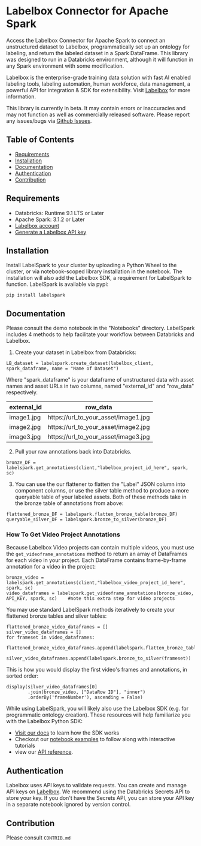# Labelbox Connector for Apache Spark

Access the Labelbox Connector for Apache Spark to connect an unstructured dataset to Labelbox, programmatically set up an ontology for labeling, and return the labeled dataset in a Spark DataFrame. This library was designed to run in a Databricks environment, although it will function in any Spark environment with some modification. 

Labelbox is the enterprise-grade training data solution with fast AI enabled labeling tools, labeling automation, human workforce, data management, a powerful API for integration & SDK for extensibility. Visit [Labelbox](http://labelbox.com/) for more information.

This library is currently in beta. It may contain errors or inaccuracies and may not function as well as commercially released software. Please report any issues/bugs via [Github Issues](https://github.com/Labelbox/LabelSpark/issues).


## Table of Contents

* [Requirements](#requirements)
* [Installation](#installation)
* [Documentation](#documentation)
* [Authentication](#authentication)
* [Contribution](#contribution)

## Requirements

* Databricks: Runtime 9.1 LTS or Later
* Apache Spark: 3.1.2 or Later
* [Labelbox account](http://app.labelbox.com/)
* [Generate a Labelbox API key](https://labelbox.com/docs/api/getting-started#create_api_key)

## Installation

Install LabelSpark to your cluster by uploading a Python Wheel to the cluster, or via notebook-scoped library installation in the notebook. The installation will also add the Labelbox SDK, a requirement for LabelSpark to function. LabelSpark is available via pypi: 

```
pip install labelspark
```

## Documentation

Please consult the demo notebook in the "Notebooks" directory. LabelSpark includes 4 methods to help facilitate your workflow between Databricks and Labelbox. 

1. Create your dataset in Labelbox from Databricks: 

```
LB_dataset = labelspark.create_dataset(labelbox_client, spark_dataframe, name = "Name of Dataset")
```
Where "spark_dataframe" is your dataframe of unstructured data with asset names and asset URLs in two columns, named "external_id" and "row_data" respectively. 

| external_id | row_data                             |
|-------------|--------------------------------------|
| image1.jpg  | https://url_to_your_asset/image1.jpg |
| image2.jpg  | https://url_to_your_asset/image2.jpg |
| image3.jpg  | https://url_to_your_asset/image3.jpg |

2. Pull your raw annotations back into Databricks. 
```
bronze_DF = labelspark.get_annotations(client,"labelbox_project_id_here", spark, sc) 
```

3. You can use the our flattener to flatten the "Label" JSON column into component columns, or use the silver table method to produce a more queryable table of your labeled assets. Both of these methods take in the bronze table of annotations from above: 

```
flattened_bronze_DF = labelspark.flatten_bronze_table(bronze_DF)
queryable_silver_DF = labelspark.bronze_to_silver(bronze_DF)
```

### How To Get Video Project Annotations

Because Labelbox Video projects can contain multiple videos, you must use the `get_videoframe_annotations` method to return an array of DataFrames for each video in your project. Each DataFrame contains frame-by-frame annotation for a video in the project: 

```
bronze_video = labelspark.get_annotations(client,"labelbox_video_project_id_here", spark, sc) 
video_dataframes = labelspark.get_videoframe_annotations(bronze_video, API_KEY, spark, sc)    #note this extra step for video projects 
```
You may use standard LabelSpark methods iteratively to create your flattened bronze tables and silver tables: 
```
flattened_bronze_video_dataframes = []
silver_video_dataframes = [] 
for frameset in video_dataframes: 
  flattened_bronze_video_dataframes.append(labelspark.flatten_bronze_table(frameset))
  silver_video_dataframes.append(labelspark.bronze_to_silver(frameset))
```
This is how you would display the first video's frames and annotations, in sorted order: 
```
display(silver_video_dataframes[0]
        .join(bronze_video, ["DataRow ID"], "inner")
        .orderBy('frameNumber'), ascending = False)
```

While using LabelSpark, you will likely also use the Labelbox SDK (e.g. for programmatic ontology creation). These resources will help familiarize you with the Labelbox Python SDK: 
* [Visit our docs](https://labelbox.com/docs/python-api) to learn how the SDK works
* Checkout our [notebook examples](https://github.com/Labelbox/labelspark/tree/master/notebooks) to follow along with interactive tutorials
* view our [API reference](https://labelbox.com/docs/python-api/api-reference).

## Authentication

Labelbox uses API keys to validate requests. You can create and manage API keys on [Labelbox](https://app.labelbox.com/account/api-keys). We recommend using the Databricks Secrets API to store your key. If you don't have the Secrets API, you can store your API key in a separate notebook ignored by version control. 


## Contribution
Please consult `CONTRIB.md`


